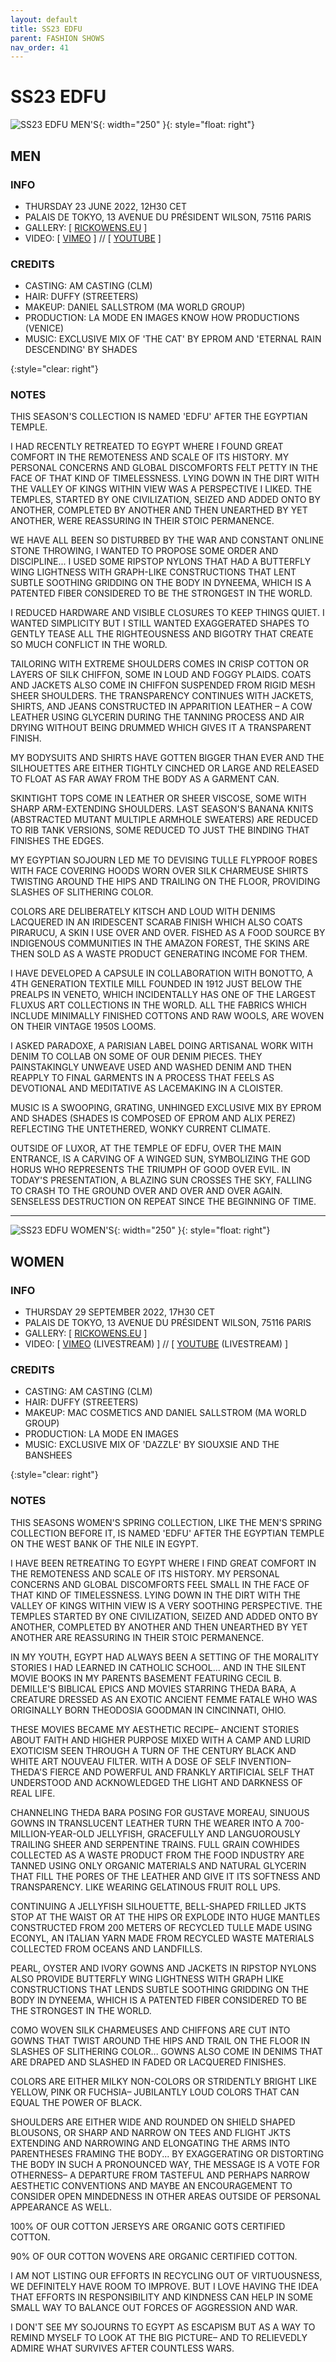 ```yaml
---
layout: default
title: SS23 EDFU
parent: FASHION SHOWS
nav_order: 41
---
```


# SS23 EDFU

![SS23 EDFU MEN'S](/assets/images/ss23-m.jpg){: width="250" }{: style="float: right"}
## MEN

### INFO

- THURSDAY 23 JUNE 2022, 12H30 CET
- PALAIS DE TOKYO, 13 AVENUE DU PRÉSIDENT WILSON, 75116 PARIS
- GALLERY: [ [RICKOWENS.EU](https://www.rickowens.eu/en/IT/collections/men-edfu-ss23) ]
- VIDEO: [ [VIMEO](https://vimeo.com/726961576) ] // [ [YOUTUBE](https://www.youtube.com/watch?v=11bCgmnBZGI) ]

### CREDITS

- CASTING: AM CASTING (CLM)
- HAIR: DUFFY (STREETERS)
- MAKEUP: DANIEL SALLSTROM (MA WORLD GROUP)
- PRODUCTION: LA MODE EN IMAGES KNOW HOW PRODUCTIONS (VENICE)
- MUSIC: EXCLUSIVE MIX OF 'THE CAT' BY EPROM AND 'ETERNAL RAIN DESCENDING' BY SHADES

{:style="clear: right"}

### NOTES

THIS SEASON'S COLLECTION IS NAMED 'EDFU' AFTER THE EGYPTIAN TEMPLE.

I HAD RECENTLY RETREATED TO EGYPT WHERE I FOUND GREAT COMFORT IN THE REMOTENESS AND SCALE OF ITS HISTORY. MY PERSONAL CONCERNS AND GLOBAL DISCOMFORTS FELT PETTY IN THE FACE OF THAT KIND OF TIMELESSNESS. LYING DOWN IN THE DIRT WITH THE VALLEY OF KINGS WITHIN VIEW WAS A PERSPECTIVE I LIKED. THE TEMPLES, STARTED BY ONE CIVILIZATION, SEIZED AND ADDED ONTO BY ANOTHER, COMPLETED BY ANOTHER AND THEN UNEARTHED BY YET ANOTHER, WERE REASSURING IN THEIR STOIC PERMANENCE.

WE HAVE ALL BEEN SO DISTURBED BY THE WAR AND CONSTANT ONLINE STONE THROWING, I WANTED TO PROPOSE SOME ORDER AND DISCIPLINE... I USED SOME RIPSTOP NYLONS THAT HAD A BUTTERFLY WING LIGHTNESS WITH GRAPH-LIKE CONSTRUCTIONS THAT LENT SUBTLE SOOTHING GRIDDING ON THE BODY IN DYNEEMA, WHICH IS A PATENTED FIBER CONSIDERED TO BE THE STRONGEST IN THE WORLD.

I REDUCED HARDWARE AND VISIBLE CLOSURES TO KEEP THINGS QUIET. I WANTED SIMPLICITY BUT I STILL WANTED EXAGGERATED SHAPES TO GENTLY TEASE ALL THE RIGHTEOUSNESS AND BIGOTRY THAT CREATE SO MUCH CONFLICT IN THE WORLD.

TAILORING WITH EXTREME SHOULDERS COMES IN CRISP COTTON OR LAYERS OF SILK CHIFFON, SOME IN LOUD AND FOGGY PLAIDS. COATS AND JACKETS ALSO COME IN CHIFFON SUSPENDED FROM RIGID MESH SHEER SHOULDERS. THE TRANSPARENCY CONTINUES WITH JACKETS, SHIRTS, AND JEANS CONSTRUCTED IN APPARITION LEATHER – A COW LEATHER USING GLYCERIN DURING THE TANNING PROCESS AND AIR DRYING WITHOUT BEING DRUMMED WHICH GIVES IT A TRANSPARENT FINISH.

MY BODYSUITS AND SHIRTS HAVE GOTTEN BIGGER THAN EVER AND THE SILHOUETTES ARE EITHER TIGHTLY CINCHED OR LARGE AND RELEASED TO FLOAT AS FAR AWAY FROM THE BODY AS A GARMENT CAN.

SKINTIGHT TOPS COME IN LEATHER OR SHEER VISCOSE, SOME WITH SHARP ARM-EXTENDING SHOULDERS. LAST SEASON'S BANANA KNITS (ABSTRACTED MUTANT MULTIPLE ARMHOLE SWEATERS) ARE REDUCED TO RIB TANK VERSIONS, SOME REDUCED TO JUST THE BINDING THAT FINISHES THE EDGES.

MY EGYPTIAN SOJOURN LED ME TO DEVISING TULLE FLYPROOF ROBES WITH FACE COVERING HOODS WORN OVER SILK CHARMEUSE SHIRTS TWISTING AROUND THE HIPS AND TRAILING ON THE FLOOR, PROVIDING SLASHES OF SLITHERING COLOR.

COLORS ARE DELIBERATELY KITSCH AND LOUD WITH DENIMS LACQUERED IN AN IRIDESCENT SCARAB FINISH WHICH ALSO COATS PIRARUCU, A SKIN I USE OVER AND OVER. FISHED AS A FOOD SOURCE BY INDIGENOUS COMMUNITIES IN THE AMAZON FOREST, THE SKINS ARE THEN SOLD AS A WASTE PRODUCT GENERATING INCOME FOR THEM.

I HAVE DEVELOPED A CAPSULE IN COLLABORATION WITH BONOTTO, A 4TH GENERATION TEXTILE MILL FOUNDED IN 1912 JUST BELOW THE PREALPS IN VENETO, WHICH INCIDENTALLY HAS ONE OF THE LARGEST FLUXUS ART COLLECTIONS IN THE WORLD. ALL THE FABRICS WHICH INCLUDE MINIMALLY FINISHED COTTONS AND RAW WOOLS, ARE WOVEN ON THEIR VINTAGE 1950S LOOMS.

I ASKED PARADOXE, A PARISIAN LABEL DOING ARTISANAL WORK WITH DENIM TO COLLAB ON SOME OF OUR DENIM PIECES. THEY PAINSTAKINGLY UNWEAVE USED AND WASHED DENIM AND THEN REAPPLY TO FINAL GARMENTS IN A PROCESS THAT FEELS AS DEVOTIONAL AND MEDITATIVE AS LACEMAKING IN A CLOISTER.

MUSIC IS A SWOOPING, GRATING, UNHINGED EXCLUSIVE MIX BY EPROM AND SHADES (SHADES IS COMPOSED OF EPROM AND ALIX PEREZ) REFLECTING THE UNTETHERED, WONKY CURRENT CLIMATE.

OUTSIDE OF LUXOR, AT THE TEMPLE OF EDFU, OVER THE MAIN ENTRANCE, IS A CARVING OF A WINGED SUN, SYMBOLIZING THE GOD HORUS WHO REPRESENTS THE TRIUMPH OF GOOD OVER EVIL. IN TODAY'S PRESENTATION, A BLAZING SUN CROSSES THE SKY, FALLING TO CRASH TO THE GROUND OVER AND OVER AND OVER AGAIN. SENSELESS DESTRUCTION ON REPEAT SINCE THE BEGINNING OF TIME.

---

![SS23 EDFU WOMEN'S](/assets/images/ss23-w.jpg){: width="250" }{: style="float: right"}
## WOMEN

### INFO

- THURSDAY 29 SEPTEMBER 2022, 17H30 CET
- PALAIS DE TOKYO, 13 AVENUE DU PRÉSIDENT WILSON, 75116 PARIS
- GALLERY: [ [RICKOWENS.EU](https://www.rickowens.eu/en/IT/collections/women-edfu-ss23) ]
- VIDEO: [ [VIMEO](https://vimeo.com/755221977) (LIVESTREAM) ] // [ [YOUTUBE](https://www.youtube.com/watch?v=Iq9__RyPgcQ) (LIVESTREAM) ]

### CREDITS

- CASTING: AM CASTING (CLM)
- HAIR: DUFFY (STREETERS)
- MAKEUP: MAC COSMETICS AND DANIEL SALLSTROM (MA WORLD GROUP)
- PRODUCTION: LA MODE EN IMAGES
- MUSIC: EXCLUSIVE MIX OF 'DAZZLE' BY SIOUXSIE AND THE BANSHEES

{:style="clear: right"}

### NOTES

THIS SEASONS WOMEN'S SPRING COLLECTION, LIKE THE MEN'S SPRING COLLECTION BEFORE IT, IS NAMED 'EDFU' AFTER THE EGYPTIAN TEMPLE ON THE WEST BANK OF THE NILE IN EGYPT.

I HAVE BEEN RETREATING TO EGYPT WHERE I FIND GREAT COMFORT IN THE REMOTENESS AND SCALE OF ITS HISTORY. MY PERSONAL CONCERNS AND GLOBAL DISCOMFORTS FEEL SMALL IN THE FACE OF THAT KIND OF TIMELESSNESS. LYING DOWN IN THE DIRT WITH THE VALLEY OF KINGS WITHIN VIEW IS A VERY SOOTHING PERSPECTIVE. THE TEMPLES STARTED BY ONE CIVILIZATION, SEIZED AND ADDED ONTO BY ANOTHER, COMPLETED BY ANOTHER AND THEN UNEARTHED BY YET ANOTHER ARE REASSURING IN THEIR STOIC PERMANENCE.

IN MY YOUTH, EGYPT HAD ALWAYS BEEN A SETTING OF THE MORALITY STORIES I HAD LEARNED IN CATHOLIC SCHOOL... AND IN THE SILENT MOVIE BOOKS IN MY PARENTS BASEMENT FEATURING CECIL B. DEMILLE'S BIBLICAL EPICS AND MOVIES STARRING THEDA BARA, A CREATURE DRESSED AS AN EXOTIC ANCIENT FEMME FATALE WHO WAS ORIGINALLY BORN THEODOSIA GOODMAN IN CINCINNATI, OHIO.

THESE MOVIES BECAME MY AESTHETIC RECIPE– ANCIENT STORIES ABOUT FAITH AND HIGHER PURPOSE MIXED WITH A CAMP AND LURID EXOTICISM SEEN THROUGH A TURN OF THE CENTURY BLACK AND WHITE ART NOUVEAU FILTER. WITH A DOSE OF SELF INVENTION– THEDA'S FIERCE AND POWERFUL AND FRANKLY ARTIFICIAL SELF THAT UNDERSTOOD AND ACKNOWLEDGED THE LIGHT AND DARKNESS OF REAL LIFE.

CHANNELING THEDA BARA POSING FOR GUSTAVE MOREAU, SINUOUS GOWNS IN TRANSLUCENT LEATHER TURN THE WEARER INTO A 700-MILLION-YEAR-OLD JELLYFISH, GRACEFULLY AND LANGUOROUSLY TRAILING SHEER AND SERPENTINE TRAINS. FULL GRAIN COWHIDES COLLECTED AS A WASTE PRODUCT FROM THE FOOD INDUSTRY ARE TANNED USING ONLY ORGANIC MATERIALS AND NATURAL GLYCERIN THAT FILL THE PORES OF THE LEATHER AND GIVE IT ITS SOFTNESS AND TRANSPARENCY. LIKE WEARING GELATINOUS FRUIT ROLL UPS.

CONTINUING A JELLYFISH SILHOUETTE, BELL-SHAPED FRILLED JKTS STOP AT THE WAIST OR AT THE HIPS OR EXPLODE INTO HUGE MANTLES CONSTRUCTED FROM 200 METERS OF RECYCLED TULLE MADE USING ECONYL, AN ITALIAN YARN MADE FROM RECYCLED WASTE MATERIALS COLLECTED FROM OCEANS AND LANDFILLS.

PEARL, OYSTER AND IVORY GOWNS AND JACKETS IN RIPSTOP NYLONS ALSO PROVIDE BUTTERFLY WING LIGHTNESS WITH GRAPH LIKE CONSTRUCTIONS THAT LENDS SUBTLE SOOTHING GRIDDING ON THE BODY IN DYNEEMA, WHICH IS A PATENTED FIBER CONSIDERED TO BE THE STRONGEST IN THE WORLD.

COMO WOVEN SILK CHARMEUSES AND CHIFFONS ARE CUT INTO GOWNS THAT TWIST AROUND THE HIPS AND TRAIL ON THE FLOOR IN SLASHES OF SLITHERING COLOR... GOWNS ALSO COME IN DENIMS THAT ARE DRAPED AND SLASHED IN FADED OR LACQUERED FINISHES.

COLORS ARE EITHER MILKY NON-COLORS OR STRIDENTLY BRIGHT LIKE YELLOW, PINK OR FUCHSIA– JUBILANTLY LOUD COLORS THAT CAN EQUAL THE POWER OF BLACK.

SHOULDERS ARE EITHER WIDE AND ROUNDED ON SHIELD SHAPED BLOUSONS, OR SHARP AND NARROW ON TEES AND FLIGHT JKTS EXTENDING AND NARROWING AND ELONGATING THE ARMS INTO PARENTHESES FRAMING THE BODY... BY EXAGGERATING OR DISTORTING THE BODY IN SUCH A PRONOUNCED WAY, THE MESSAGE IS A VOTE FOR OTHERNESS– A DEPARTURE FROM TASTEFUL AND PERHAPS NARROW AESTHETIC CONVENTIONS AND MAYBE AN ENCOURAGEMENT TO CONSIDER OPEN MINDEDNESS IN OTHER AREAS OUTSIDE OF PERSONAL APPEARANCE AS WELL.

100% OF OUR COTTON JERSEYS ARE ORGANIC GOTS CERTIFIED COTTON.

90% OF OUR COTTON WOVENS ARE ORGANIC CERTIFIED COTTON.

I AM NOT LISTING OUR EFFORTS IN RECYCLING OUT OF VIRTUOUSNESS, WE DEFINITELY HAVE ROOM TO IMPROVE. BUT I LOVE HAVING THE IDEA THAT EFFORTS IN RESPONSIBILITY AND KINDNESS CAN HELP IN SOME SMALL WAY TO BALANCE OUT FORCES OF AGGRESSION AND WAR.

I DON'T SEE MY SOJOURNS TO EGYPT AS ESCAPISM BUT AS A WAY TO REMIND MYSELF TO LOOK AT THE BIG PICTURE– AND TO RELIEVEDLY ADMIRE WHAT SURVIVES AFTER COUNTLESS WARS.
